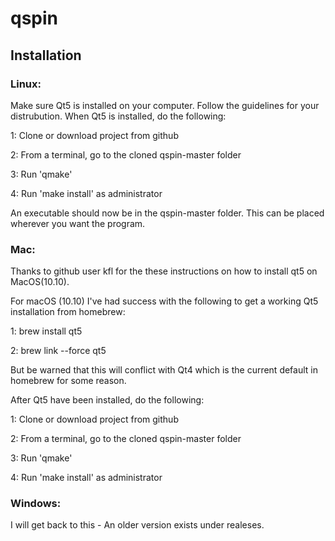 # qspin

## Installation

### Linux:

Make sure Qt5 is installed on your computer. Follow the guidelines for your distrubution. When Qt5 is installed, do the following:

1: Clone or download project from github

2: From a terminal, go to the cloned qspin-master folder

3: Run 'qmake'

4: Run 'make install' as administrator

An executable should now be in the qspin-master folder. This can be placed wherever you want the program.

### Mac:

Thanks to github user kfl for the these instructions on how to install qt5 on MacOS(10.10).

  For macOS (10.10) I've had success with the following to get a working Qt5 installation from homebrew:
  
  1: brew install qt5
  
  2: brew link --force qt5
  
  But be warned that this will conflict with Qt4 which is the current default in homebrew for some reason.

After Qt5 have been installed, do the following:

1: Clone or download project from github

2: From a terminal, go to the cloned qspin-master folder

3: Run 'qmake'

4: Run 'make install' as administrator

### Windows:

I will get back to this - An older version exists under realeses. 
